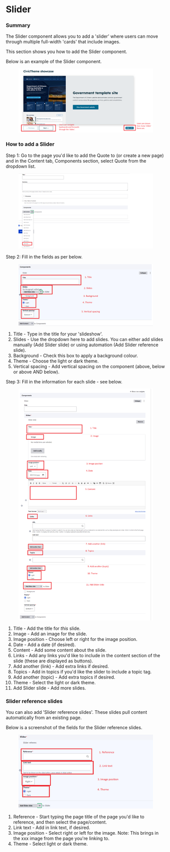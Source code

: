 # Slider

### Summary

The Slider component allows you to add a 'slider' where users can move through multiple full-width 'cards' that include images.&#x20;

This section shows you how to add the Slider component.&#x20;

Below is an example of the Slider component.

<figure><img src="../../.gitbook/assets/image (60).png" alt=""><figcaption></figcaption></figure>

### How to add a Slider

Step 1: Go to the page you'd like to add the Quote to (or create a new page) and in the Content tab, Components section, select Quote from the dropdown list.

<figure><img src="../../.gitbook/assets/image (35) (1).png" alt=""><figcaption></figcaption></figure>

Step 2: Fill in the fields as per below.

<figure><img src="../../.gitbook/assets/image (21).png" alt=""><figcaption></figcaption></figure>

1. Title - Type in the title for your 'slideshow'.
2. Slides - Use the dropdown here to add slides. You can either add slides manually (Add Slider slide) or using automation (Add Slider reference slide).
3. Background - Check this box to apply a background colour.
4. Theme - Choose the light or dark theme.
5. Vertical spacing - Add vertical spacing on the component (above, below or above AND below).

Step 3: Fill in the information for each slide - see below.&#x20;

<figure><img src="../../.gitbook/assets/image.png" alt=""><figcaption></figcaption></figure>

1. Title - Add the title for _this_ slide.
2. Image - Add an image for the slide.
3. Image position - Choose left or right for the image position.
4. Date - Add a date (if desired).
5. Content - Add some content about the slide.
6. Links - Add any links you'd like to include in the content section of the slide (these are displayed as buttons).
7. Add another (link) - Add extra links if desired.
8. Topics - Add in topics if you'd like the slider to include a topic tag.
9. Add another (topic) - Add extra topics if desired.
10. Theme - Select the light or dark theme.
11. Add Slider slide - Add more slides.&#x20;

### Slider reference slides

You can also add 'Slider reference slides'. These slides pull content automatically from an existing page.&#x20;

Below is a screenshot of the fields for the Slider reference slides.&#x20;

<figure><img src="../../.gitbook/assets/image (7).png" alt=""><figcaption></figcaption></figure>

1. Reference - Start typing the page title of the page you'd like to reference, and then select the page/content.&#x20;
2. Link text - Add in link text, if desired.
3. Image position - Select right or left for the image. Note: This brings in the xxx image from the page you're linking to.
4. Theme - Select light or dark theme.&#x20;
